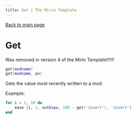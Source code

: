 ```yaml
---
title: Get | The Mirin Template
---
```

[Back to main page](..)
# Get

Was removed in version 4 of the Mirin Template!!!!!!

```lua
get(modname)
get(modname, pn)
```
Gets the value most recently written to a mod.

Example:
```lua
for i = 1, 10 do
	ease {i, 1, outExpo, 100 - get('invert'), 'invert'}
end
```
